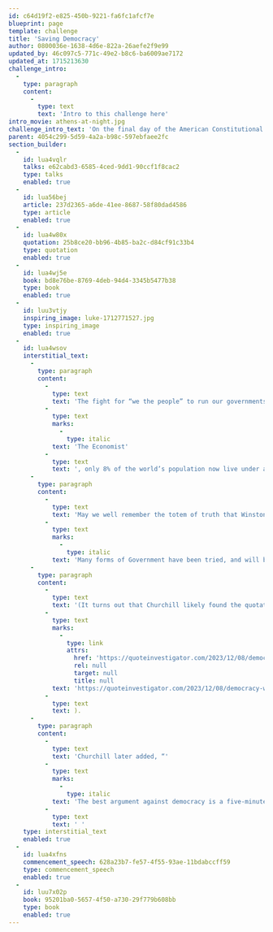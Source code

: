 ```yaml
---
id: c64d19f2-e825-450b-9221-fa6fc1afcf7e
blueprint: page
template: challenge
title: 'Saving Democracy'
author: 0800036e-1638-4d6e-822a-26aefe2f9e99
updated_by: 46c097c5-771c-49e2-b8c6-ba6009ae7172
updated_at: 1715213630
challenge_intro:
  -
    type: paragraph
    content:
      -
        type: text
        text: 'Intro to this challenge here'
intro_movie: athens-at-night.jpg
challenge_intro_text: 'On the final day of the American Constitutional Convention of 1787, as people gathered in colonial Philadelphia to await news of what exactly the founders had crafted, Elizabeth Willing Powel, a well known salonaire of that era and close confidant of George Washington, inquired of Ben Franklin, “What have we created, Dr. Franklin, a republic or a monarchy?” His famous reply: “A republic…if you can keep it.”'
parent: 4054c299-5d59-4a2a-b98c-597ebfaee2fc
section_builder:
  -
    id: lua4vqlr
    talks: e62cabd3-6585-4ced-9dd1-90ccf1f8cac2
    type: talks
    enabled: true
  -
    id: lua56bej
    article: 237d2365-a6de-41ee-8687-58f80dad4586
    type: article
    enabled: true
  -
    id: lua4w80x
    quotation: 25b8ce20-bb96-4b85-ba2c-d84cf91c33b4
    type: quotation
    enabled: true
  -
    id: lua4wj5e
    book: bd8e76be-8769-4deb-94d4-3345b5477b38
    type: book
    enabled: true
  -
    id: luu3vtjy
    inspiring_image: luke-1712771527.jpg
    type: inspiring_image
    enabled: true
  -
    id: lua4wsov
    interstitial_text:
      -
        type: paragraph
        content:
          -
            type: text
            text: 'The fight for “we the people” to run our governments is fully engaged across the continents. According to '
          -
            type: text
            marks:
              -
                type: italic
            text: 'The Economist'
          -
            type: text
            text: ', only 8% of the world’s population now live under a full democracy; another 37% under a flawed democracy; 18% under a hybrid regime; and 37% under authoritarian regimes.  '
      -
        type: paragraph
        content:
          -
            type: text
            text: 'May we well remember the totem of truth that Winston Churchill famously quoted in November 1947: “'
          -
            type: text
            marks:
              -
                type: italic
            text: 'Many forms of Government have been tried, and will be tried in this world of sin and woe. No one pretends that democracy is perfect or all-wise. Indeed it has been said that democracy is the worst form of Government except for all those other forms that have been tried from time to time.…’”'
      -
        type: paragraph
        content:
          -
            type: text
            text: '(It turns out that Churchill likely found the quotation in an article by Guy Henson, an educator in Nova Scotia, in 1946: '
          -
            type: text
            marks:
              -
                type: link
                attrs:
                  href: 'https://quoteinvestigator.com/2023/12/08/democracy-worst/'
                  rel: null
                  target: null
                  title: null
            text: 'https://quoteinvestigator.com/2023/12/08/democracy-worst/'
          -
            type: text
            text: ).
      -
        type: paragraph
        content:
          -
            type: text
            text: 'Churchill later added, “'
          -
            type: text
            marks:
              -
                type: italic
            text: 'The best argument against democracy is a five-minute conversation with the average voter.”'
          -
            type: text
            text: ' '
    type: interstitial_text
    enabled: true
  -
    id: lua4xfns
    commencement_speech: 628a23b7-fe57-4f55-93ae-11bdabccff59
    type: commencement_speech
    enabled: true
  -
    id: luu7x02p
    book: 95201ba0-5657-4f50-a730-29f779b608bb
    type: book
    enabled: true
---
```

